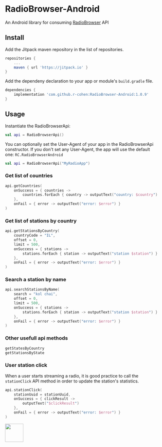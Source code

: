 # RadioBrowser-Android
An Android library for consuming [RadioBrowser](https://www.radio-browser.info/) API

## Install
Add the Jitpack maven repository in the list of repositories.
```gradle
repositories {
    ...
    maven { url 'https://jitpack.io' }
}
```

Add the dependeny declaration to your app or module's `build.gradle` file.
```gradle
dependencies {
    implementation 'com.github.r-cohen:RadioBrowser-Android:1.0.9'
}
```

## Usage
Instantiate the RadioBrowserApi:
```kotlin
val api = RadioBrowserApi()
```
You can optionally set the User-Agent of your app in the RadioBrowserApi constructor.
If you don't set any User-Agent, the app will use the default one: `RC.RadioBrowserAndroid`
```kotlin
val api = RadioBrowserApi("MyRadioApp")
```

### Get list of countries
```kotlin
api.getCountries(
    onSuccess = { countries ->
        countries.forEach { country -> outputText("country: $country") }
    },
    onFail = { error -> outputText("error: $error") }
)
```

### Get list of stations by country
```kotlin
api.getStationsByCountry(
    countryCode = "IL",
    offset = 0,
    limit = 500,
    onSuccess = { stations ->
        stations.forEach { station -> outputText("station $station") }
    },
    onFail = { error -> outputText("error: $error") }
)
```

### Search a station by name
```kotlin
api.searchStationsByName(
    search = "kol chai",
    offset = 0,
    limit = 500,
    onSuccess = { stations ->
        stations.forEach { station -> outputText("station $station") }
    },
    onFail = { error -> outputText("error: $error") }
)
```

### Other usefull api methods
```kotlin
getStatesByCountry
getStationsByState
```

### User station click
When a user starts streaming a radio, it is good practice to call the `stationClick` API method in order to update the station's statistics.
```kotlin
api.stationClick(
    stationUuid = stationUuid,
    onSuccess = { clickResult ->
        outputText("$clickResult")
    },
    onFail = { error -> outputText("error: $error") }
)
```
[<img src="https://cdn.buymeacoffee.com/buttons/v2/default-yellow.png" height="60" />](https://www.buymeacoffee.com/raphael.cohen)
